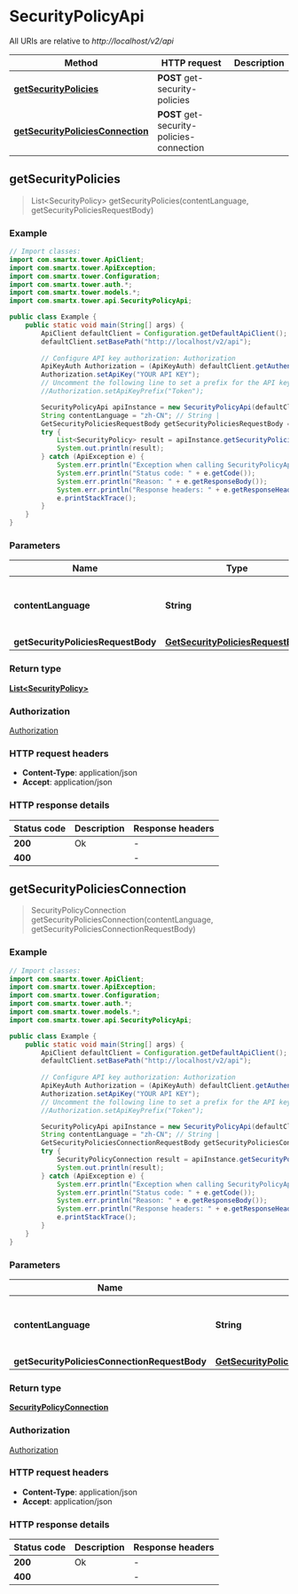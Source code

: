 # SecurityPolicyApi

All URIs are relative to *http://localhost/v2/api*

Method | HTTP request | Description
------------- | ------------- | -------------
[**getSecurityPolicies**](SecurityPolicyApi.md#getSecurityPolicies) | **POST** get-security-policies | 
[**getSecurityPoliciesConnection**](SecurityPolicyApi.md#getSecurityPoliciesConnection) | **POST** get-security-policies-connection | 



## getSecurityPolicies

> List&lt;SecurityPolicy&gt; getSecurityPolicies(contentLanguage, getSecurityPoliciesRequestBody)



### Example

```java
// Import classes:
import com.smartx.tower.ApiClient;
import com.smartx.tower.ApiException;
import com.smartx.tower.Configuration;
import com.smartx.tower.auth.*;
import com.smartx.tower.models.*;
import com.smartx.tower.api.SecurityPolicyApi;

public class Example {
    public static void main(String[] args) {
        ApiClient defaultClient = Configuration.getDefaultApiClient();
        defaultClient.setBasePath("http://localhost/v2/api");
        
        // Configure API key authorization: Authorization
        ApiKeyAuth Authorization = (ApiKeyAuth) defaultClient.getAuthentication("Authorization");
        Authorization.setApiKey("YOUR API KEY");
        // Uncomment the following line to set a prefix for the API key, e.g. "Token" (defaults to null)
        //Authorization.setApiKeyPrefix("Token");

        SecurityPolicyApi apiInstance = new SecurityPolicyApi(defaultClient);
        String contentLanguage = "zh-CN"; // String | 
        GetSecurityPoliciesRequestBody getSecurityPoliciesRequestBody = new GetSecurityPoliciesRequestBody(); // GetSecurityPoliciesRequestBody | 
        try {
            List<SecurityPolicy> result = apiInstance.getSecurityPolicies(contentLanguage, getSecurityPoliciesRequestBody);
            System.out.println(result);
        } catch (ApiException e) {
            System.err.println("Exception when calling SecurityPolicyApi#getSecurityPolicies");
            System.err.println("Status code: " + e.getCode());
            System.err.println("Reason: " + e.getResponseBody());
            System.err.println("Response headers: " + e.getResponseHeaders());
            e.printStackTrace();
        }
    }
}
```

### Parameters


Name | Type | Description  | Notes
------------- | ------------- | ------------- | -------------
 **contentLanguage** | **String**|  | [enum: zh-CN, en-US]
 **getSecurityPoliciesRequestBody** | [**GetSecurityPoliciesRequestBody**](GetSecurityPoliciesRequestBody.md)|  |

### Return type

[**List&lt;SecurityPolicy&gt;**](SecurityPolicy.md)

### Authorization

[Authorization](../README.md#Authorization)

### HTTP request headers

- **Content-Type**: application/json
- **Accept**: application/json


### HTTP response details
| Status code | Description | Response headers |
|-------------|-------------|------------------|
| **200** | Ok |  -  |
| **400** |  |  -  |


## getSecurityPoliciesConnection

> SecurityPolicyConnection getSecurityPoliciesConnection(contentLanguage, getSecurityPoliciesConnectionRequestBody)



### Example

```java
// Import classes:
import com.smartx.tower.ApiClient;
import com.smartx.tower.ApiException;
import com.smartx.tower.Configuration;
import com.smartx.tower.auth.*;
import com.smartx.tower.models.*;
import com.smartx.tower.api.SecurityPolicyApi;

public class Example {
    public static void main(String[] args) {
        ApiClient defaultClient = Configuration.getDefaultApiClient();
        defaultClient.setBasePath("http://localhost/v2/api");
        
        // Configure API key authorization: Authorization
        ApiKeyAuth Authorization = (ApiKeyAuth) defaultClient.getAuthentication("Authorization");
        Authorization.setApiKey("YOUR API KEY");
        // Uncomment the following line to set a prefix for the API key, e.g. "Token" (defaults to null)
        //Authorization.setApiKeyPrefix("Token");

        SecurityPolicyApi apiInstance = new SecurityPolicyApi(defaultClient);
        String contentLanguage = "zh-CN"; // String | 
        GetSecurityPoliciesConnectionRequestBody getSecurityPoliciesConnectionRequestBody = new GetSecurityPoliciesConnectionRequestBody(); // GetSecurityPoliciesConnectionRequestBody | 
        try {
            SecurityPolicyConnection result = apiInstance.getSecurityPoliciesConnection(contentLanguage, getSecurityPoliciesConnectionRequestBody);
            System.out.println(result);
        } catch (ApiException e) {
            System.err.println("Exception when calling SecurityPolicyApi#getSecurityPoliciesConnection");
            System.err.println("Status code: " + e.getCode());
            System.err.println("Reason: " + e.getResponseBody());
            System.err.println("Response headers: " + e.getResponseHeaders());
            e.printStackTrace();
        }
    }
}
```

### Parameters


Name | Type | Description  | Notes
------------- | ------------- | ------------- | -------------
 **contentLanguage** | **String**|  | [enum: zh-CN, en-US]
 **getSecurityPoliciesConnectionRequestBody** | [**GetSecurityPoliciesConnectionRequestBody**](GetSecurityPoliciesConnectionRequestBody.md)|  |

### Return type

[**SecurityPolicyConnection**](SecurityPolicyConnection.md)

### Authorization

[Authorization](../README.md#Authorization)

### HTTP request headers

- **Content-Type**: application/json
- **Accept**: application/json


### HTTP response details
| Status code | Description | Response headers |
|-------------|-------------|------------------|
| **200** | Ok |  -  |
| **400** |  |  -  |

